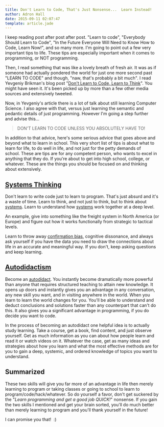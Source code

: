 ```yaml
---
title: Don't Learn to Code, That's Just Nonsense...  Learn Instead!
author: Adron Hall
date: 2015-09-11 02:07:47
template: article.jade
---
```

I keep reading post after post after post. "Learn to code", "Everybody Should Learn to Code", "In the Future Everyone Will Need to Know How to Code, Learn Now!", and so many more. I'm going to point out a few very important tips to life. These tips are especially important when it comes to programming, or NOT programming.

<span class="more"></span>

Then, I read something that was like a lovely breath of fresh air. It was as if someone had actually pondered the world for just one more second past "LEARN TO CODE" and though, "naw, that's probably a bit much". I read Yevgeniy Brikman's blog post "<a href="http://www.ybrikman.com/writing/2014/05/19/dont-learn-to-code-learn-to-think/" target="_blank">Don't Learn to Code, Learn to Think</a>". You might have seen it. It's been picked up by more than a few other media sources and extensively tweeted.

Now, in Yevgeniy's article there is a lot of talk about still learning Computer Science. I also agree with that, versus just learning the semantic and pedantic details of just programming. However I'm going a step further and advise this...

>DON'T LEARN TO CODE UNLESS YOU ABSOLUTELY HAVE TO!

In addition to that advice, here's some serious advice that goes above and beyond what to learn in school. This very short list of tips is about what to learn for life, to do well in life, and not just for the petty demands of school. These are tips are for any competent person, who wants to excel in anything that they do. If you're about to get into high school, college, or whatever. These are the things you should be focused on and thinking about extensively.

## [Systems Thinking](https://en.wikipedia.org/wiki/Systems_thinking)

Don't learn to write code just to learn to program. That's just absurd and it's a waste of time. Learn to think, and not just to think, but to think about <a href="https://en.wikipedia.org/wiki/Systems_thinking" target="_blank">systems</a>. Learn to understand how <a href="https://en.wikipedia.org/wiki/Systems_thinking" target="_blank">systems</a> work together at a deep level.

An example, give into something like the freight system in North America (or Europe) and figure out how it works functionally from strategic to tactical levels.

Learn to throw away <a href="https://en.wikipedia.org/wiki/Confirmation_bias" target="_blank">confirmation bias</a>, cognitive dissonance, and always ask yourself if you have the data you need to draw the connections about life in an accurate and meaningful way. If you don't, keep asking questions and keep learning.

## [Autodidactism](https://en.wikipedia.org/wiki/Autodidacticism)

</a>Become an <a href="https://en.wikipedia.org/wiki/Autodidacticism" target="_blank">autodidact</a>. You instantly become dramatically more powerful than anyone that requires structured teaching to attain new knowledge. It opens up doors and instantly gives you an advantage in any conversation, any new skill you want, and in visiting anywhere in the world. When you learn to learn the world changes for you. You'll be able to understand and deduct conclusions and solutions faster than any counterpart that can't do this. It also gives you a significant advantage in programming, if you do decide you want to code.

In the process of becoming an autodidact one helpful idea is to actually study learning. Take a course, get a book, find content, and just observe yourself. Get as much information as you can about how people learn and read it or watch videos on it. Whatever the case, get as many ideas and strategies about how you learn and what the most effective methods are for you to gain a deep, systemic, and ordered knowledge of topics you want to understand.

## Summarized

These two skills will give you far more of an advantage in life then merely learning to program or taking classes or going to school to learn to program/code/hack/whatever. So do yourself a favor, don't get suckered by the "<em>Learn programming and get a good job QUICK!</em>" nonsense. If you gain the two skills I mentioned and get your brain sorted, you'll do much better than merely learning to program and you'll thank yourself in the future!

I can promise you that!  :)
